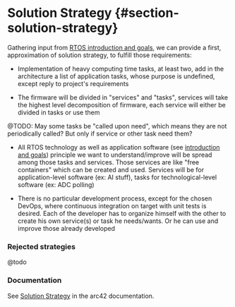 # Solution Strategy {#section-solution-strategy}

Gathering input from [RTOS introduction and goals](../00_Requirements_Inputs/01_introduction_and_goals_RTOS.md), we can provide a first, approximation of solution strategy, to fulfill those requirements:

-   Implementation of heavy computing time tasks, at least two, add in the architecture a list of application tasks, whose purpose is undefined, except reply to project's requirements

-   The firmware will be divided in "services" and "tasks", services will take the highest level decomposition of firmware, each service will either be divided in tasks or use them

@TODO: May some tasks be "called upon need", which means they are not periodically called? But only if service or other task need them?

-   All RTOS technology as well as application software (see [introduction and goals](../00_Requirements_Inputs/01_introduction_and_goals.md)) principle we want to understand/improve will be spread among those tasks and services. Those services are like "free containers" which can be created and used. Services will be for application-level software (ex: AI stuff), tasks for technological-level software (ex: ADC polling)

-   There is no particular development process, except for the chosen DevOps, where continuous integration on target with unit tests is desired. Each of the developer has to organize himself with the other to create his own service(s) or task he needs/wants. Or he can use and improve those already developed

### Rejected strategies
@todo

### Documentation
See [Solution Strategy](https://docs.arc42.org/section-4/) in the arc42
documentation.
